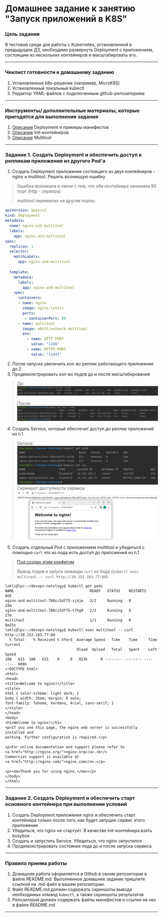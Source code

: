 # Домашнее задание к занятию "Запуск приложений в K8S"

### Цель задания

В тестовой среде для работы с Kubernetes, установленной в предыдущем ДЗ, необходимо развернуть Deployment с приложением, состоящим из нескольких контейнеров и масштабировать его.

------

### Чеклист готовности к домашнему заданию

1. Установленное k8s-решение (например, MicroK8S)
2. Установленный локальный kubectl
3. Редактор YAML-файлов с подключенным github-репозиторием

------

### Инструменты/ дополнительные материалы, которые пригодятся для выполнения задания

1. [Описание](https://kubernetes.io/docs/concepts/workloads/controllers/deployment/) Deployment и примеры манифестов
2. [Описание](https://kubernetes.io/docs/concepts/workloads/pods/init-containers/) Init-контейнеров
3. [Описание](https://github.com/wbitt/Network-MultiTool) Multitool

------

### Задание 1. Создать Deployment и обеспечить доступ к репликам приложения из другого Pod'а

1. Создать Deployment приложения состоящего из двух контейнеров - nginx и multitool. Решить возникшую ошибку
> Ошибка возникала в связи с тем, что оба контейнера занимали 80 порт (http - сервера)
> 
> multitool перемапил на другие порты: 
> 
> 
```yaml
apiVersion: apps/v1
kind: Deployment
metadata:
  name: nginx-and-multitool
  labels:
    app: nginx-and-multitool
spec:
  replicas: 1
  selector:
    matchLabels:
      app: nginx-and-multitool

  template:
    metadata:
      labels:
        app: nginx-and-multitool
    spec:
      containers:
      - name: nginx
        image: nginx:latest
        ports:
         - containerPort: 80
      - name: multitool
        image: wbitt/network-multitool
        env:
          - name: HTTP_PORT
            value: "1180"
          - name: HTTPS_PORT
            value: "11443"
```
2. После запуска увеличить кол-во реплик работающего приложения до 2
3. Продемонстрировать кол-во подов до и после масштабирования
> До ![before](src/1-2_before.png)
> 
> После ![after](src/1-2_after.png)
> 

4. Создать Service, который обеспечит доступ до реплик приложений из п.1
> Service: ![svc](src/1-4_svc.png)
> Скриншот доступности сервиса: ![proof](src/1-4_proof.png)
> 
5. Создать отдельный Pod с приложением multitool и убедиться с помощью `curl` что из пода есть доступ до приложений из п.1
> [Под создан этим конфигом](src/1-3-1-multitool_pod.yaml)
>
> Вывод подов и запуск команды `curl` из пода (`kubectl exec multitool -- curl http://10.152.183.77:80`): 
```shell
lokli@lpc:~/devops-netology$ kubectl get pods
NAME                                   READY   STATUS    RESTARTS   AGE
nginx-and-multitool-788cc5df75-sj4jw   2/2     Running   0          28m
nginx-and-multitool-788cc5df75-t7hg9   2/2     Running   0          27m
multitool                              1/1     Running   0          6m25s
lokli@lpc:~/devops-netology$ kubectl exec multitool -- curl http://10.152.183.77:80
  % Total    % Received % Xferd  Average Speed   Time    Time     Time  Current
                                 Dload  Upload   Total   Spent    Left  Speed
100   615  100   615    0     0   823k      0 --:--:-- --:--:-- --:--:--  600k
<!DOCTYPE html>
<html>
<head>
<title>Welcome to nginx!</title>
<style>
html { color-scheme: light dark; }
body { width: 35em; margin: 0 auto;
font-family: Tahoma, Verdana, Arial, sans-serif; }
</style>
</head>
<body>
<h1>Welcome to nginx!</h1>
<p>If you see this page, the nginx web server is successfully installed and
working. Further configuration is required.</p>

<p>For online documentation and support please refer to
<a href="http://nginx.org/">nginx.org</a>.<br/>
Commercial support is available at
<a href="http://nginx.com/">nginx.com</a>.</p>

<p><em>Thank you for using nginx.</em></p>
</body>
</html>

```
------

### Задание 2. Создать Deployment и обеспечить старт основного контейнера при выполнении условий

1. Создать Deployment приложения nginx и обеспечить старт контейнера только после того, как будет запущен сервис этого приложения
2. Убедиться, что nginx не стартует. В качестве init-контейнера взять busybox
3. Создать и запустить Service. Убедиться, что nginx запустился
4. Продемонстрировать состояние пода до и после запуска сервиса

------

### Правила приема работы

1. Домашняя работа оформляется в Github в своем репозитории в файле README.md. Выполненное домашнее задание пришлите ссылкой на .md-файл в вашем репозитории.
2. Файл README.md должен содержать скриншоты вывода необходимых команд `kubectl`, а также скриншоты результатов
3. Репозиторий должен содержать файлы манифестов и ссылки на них в файле README.md

------
